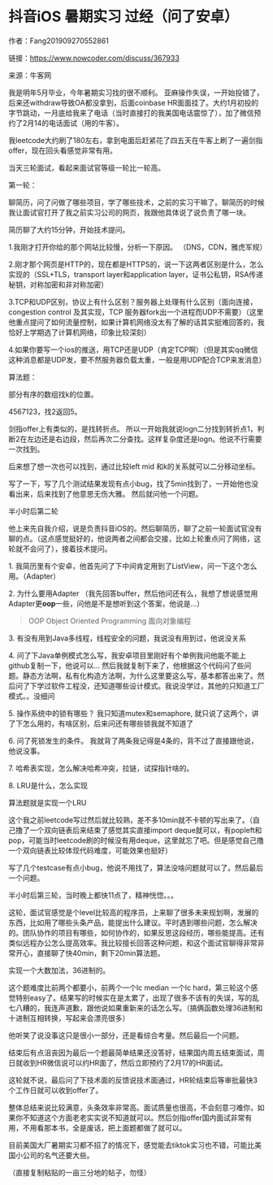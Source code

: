 # 抖音iOS 暑期实习 过经（问了安卓）

作者：Fang201909270552861

链接：https://www.nowcoder.com/discuss/367933

来源：牛客网



我是明年5月毕业，今年暑期实习找的很不顺利。 亚麻操作失误，一开始投错了，后来还withdraw导致OA都没拿到，后面coinbase HR面面挂了。大约1月初投的字节跳动，一月底给我来了电话（当时直接打的我美国电话震惊了），加了微信预约了2月14的电话面试（用的牛客）。

我leetcode大约刷了180左右，拿到电面后赶紧花了四五天在牛客上刷了一遍剑指offer，现在回头看感觉非常有用。



当天三轮面试，看起来面试官等级一轮比一轮高。



第一轮：

聊简历，问了问做了哪些项目，学了哪些技术，之前的实习干嘛了。聊简历的时候我让面试官打开了我之前实习公司的网页，我跟他具体说了说负责了哪一块。

简历聊了大约15分钟，开始技术提问。

1.我刚才打开你给的那个网站比较慢，分析一下原因。 （DNS，CDN，雅虎军规）

2.刚才那个网页是HTTP的，现在都是HTTPS的，说一下这两者区别是什么，怎么实现的（SSL+TLS，transport layer和application layer，证书公私钥，RSA传递秘钥，对称加密和非对称加密）

3.TCP和UDP区别，协议上有什么区别？服务器上处理有什么区别（面向连接，congestion control 及其实现，TCP 服务器fork出一个进程而UDP不需要）（这里他重点提问了如何流量控制，如果计算机网络没太有了解的话其实挺难回答的，我恰好上学期选了计算机网络，印象比较深刻）

4.如果你要写一个ios的推送，用TCP还是UDP（肯定TCP啊）（但是其实qq微信这种消息都是UDP发，要不然服务器负载太重，一般是用UDP配合TCP来发消息）

算法题：

部分有序的数组找k的位置。

4567123，找2返回5。

剑指offer上有类似的，是找转折点。 所以一开始我就说logn二分找到转折点1，判断2在左边还是右边段，然后再次二分查找。这样复杂度还是logn。他说不行需要一次找到。

后来想了想一次也可以找到，通过比较left mid 和k的关系就可以二分移动坐标。

写了一下，写了几个测试结果发现有点小bug，找了5min找到了，一开始他也没看出来，后来找到了他意思无伤大雅。 然后就问他一个问题。



半小时后第二轮

他上来先自我介绍，说是负责抖音iOS的。然后聊简历，聊了之前一轮面试官没有聊的点。（这点感觉挺好的，他说两者之间都会交接，比如上轮重点问了网络，这轮就不会问了），接着技术提问。

1\. 我简历里有个安卓，他首先问了下中间肯定用到了ListView，问一下这个怎么用。（Adapter）

2\. 为什么要用Adapter （我先回答buffer，然后他问还有么，我想了想说感觉用Adapter更**oop**一些，问他是不是想听到这个答案，他说是...）

> OOP Object Oriented Programming 面向对象编程

3\. 有没有用到Java多线程，线程安全的问题，我说没有用到过，他说没关系

4\. 问了下Java单例模式怎么写，我安卓项目里刚好有个单例我问他能不能上github复制一下，他说可以... 然后我就复制下来了，他根据这个代码问了些问题。静态方法啊，私有化构造方法啊，为什么这里要这么写，基本都答出来了。然后问了下学过软件工程没，还知道哪些设计模式。我说没学过，其他的只知道工厂模式。。没细问

5\. 操作系统中的锁有哪些？ 我只知道mutex和semaphore, 就只说了这两个，讲了下怎么用的，有啥区别，后来问还有哪些锁我就不知道了

6\. 问了死锁发生的条件。 我就背了两条我记得是4条的，背不过了直接跟他说，他说没事。

7\. 哈希表实现，怎么解决哈希冲突，拉链，试探指针啥的。

8\. LRU是什么，怎么实现

算法题就是实现一个LRU

这个我之前leetcode写过然后就比较熟，差不多10min就不卡顿的写出来了。（自己撸了一个双向链表后来结束了感觉其实直接import deque就可以，有popleft和pop，可能当时leetcode刷的时候没有用deque，这里就忘了吧。但是感觉自己撸一个双向链表比较体现代码难度，可能效果也挺好）

写了几个testcase有点小bug，他说不用找了，算法没啥问题就可以了。然后最后一个问题。



半小时后第三轮，当时晚上都快11点了，精神恍惚。。。

这轮，面试官感觉是个level比较高的程序员，上来聊了很多未来规划啊，发展的东西，比如用了哪些头条产品，能提出什么建议。平时遇到哪些问题，怎么解决的。团队协作的项目有哪些，如何协作的，如果反思这段经历，哪些能提高。还有类似远程办公怎么提高效率。我比较擅长回答这种问题，和这个面试官聊得非常非常开心，直接聊了快40min，剩下20min算法题。

实现一个大数加法，36进制的。

这个题难度比前两个都要小，前两个一个lc median 一个lc hard，第三轮这个感觉特别easy了。结果写的时候实在是太累了，出现了很多不该有的失误，写的乱七八糟的，我连声道歉，跟他说如果重新来的话怎么写。（搞俩函数处理36进制和十进制互相转换，写起来会漂亮很多）

他听笑了说没事这只是很小一部分，还是看综合考量。然后最后一个问题。



结束后有点沮丧因为最后一个题最简单结果还没答好，结果国内周五结束面试，周日就收到HR微信说可以约HR面了，然后立即预约了2月17的HR面试。

这轮就不说，最后问了下技术面的反馈说技术面通过，HR轮结束后等审批最快3个工作日就可以收到offer了。



整体总结来说比较满意，头条效率非常高。面试质量也很高，不会刻意刁难你，如果你不知道这个方面老老实实说不知道就可以。然后剑指offer国内面试非常有用，不用看那本书，全是废话，把上面题都做了就可以。

目前美国大厂暑期实习都不招了的情况下，感觉能去tiktok实习也不错，可能比美国小公司的名气还要大些。



（直接复制粘贴的一亩三分地的帖子，勿怪）
